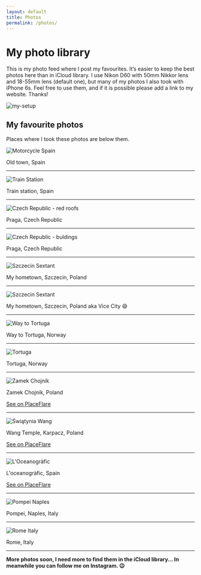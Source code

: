 ```yaml
---
layout: default
title: Photos
permalink: /photos/
---
```


# My photo library

This is my photo feed where I post my favourites. 
It’s easier to keep the best photos here than in iCloud library. 
I use Nikon D60 with 50mm Nikkor lens and 18-55mm lens (default one), 
but many of my photos I also took with iPhone 6s. Feel free to use them, 
and if it is possible please add a link to my website. Thanks!

![my-setup](/assets/photos/setup.jpg)


## My favourite photos

Places where I took these photos are below them.

![Motorcycle Spain](/assets/photos/motorcycle-spain.jpeg)

Old town, Spain

---

![Train Station](/assets/photos/train-station.jpeg)

Train station, Spain

---

![Czech Republic - red roofs](/assets/photos/czech-republic-red-roofs.jpeg)

Praga, Czech Republic

---

![Czech Republic - buldings](/assets/photos/czech-republic-buildings.jpg)

Praga, Czech Republic

---


![Szczecin Sextant](/assets/photos/szczecin-sekstan.jpg)

My hometown, Szczecin, Poland

---

![Szczecin Sextant](/assets/photos/szczecin-odra.jpg)

My hometown, Szczecin, Poland aka Vice City 😄

---

![Way to Tortuga](/assets/photos/tortuga-way.jpg)

Way to Tortuga, Norway

---

![Tortuga](/assets/photos/tortuga.jpg)

Tortuga, Norway

---

![Zamek Chojnik](/assets/photos/zamek-kinga-placeflare.jpg)

Zamek Chojnik, Poland

[See on PlaceFlare](https://placeflare.com/place/107/zamek-chojnik)

--- 

![Świątynia Wang](/assets/photos/wang-temple.jpeg)

Wang Temple, Karpacz, Poland

[See on PlaceFlare](https://placeflare.com/place/747/swiatynia-wang)

--- 

![L'Oceanogràfic](/assets/photos/valencia-oceanografic.jpeg)

L'oceanogràfic, Spain

[See on PlaceFlare](https://placeflare.com/place/7307/l-oceanografic)

--- 

![Pompei Naples](/assets/photos/pompei-naples.jpg)

Pompei, Naples, Italy

--- 

![Rome Italy](/assets/photos/rome.jpg)

Rome, Italy

---



**More photos soon, I need more to find them in the iCloud library... In meanwhile you can follow me on Instagram. 😉**
